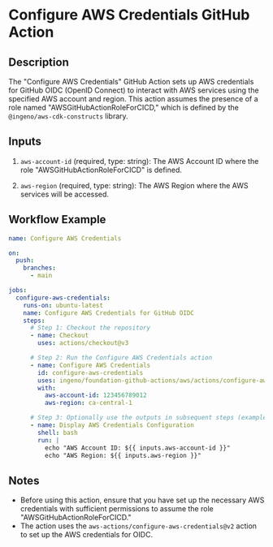 # Configure AWS Credentials GitHub Action

## Description

The "Configure AWS Credentials" GitHub Action sets up AWS credentials for GitHub OIDC (OpenID Connect) to interact with AWS services using the specified AWS account and region. This action assumes the presence of a role named "AWSGitHubActionRoleForCICD," which is defined by the `@ingeno/aws-cdk-constructs` library.

## Inputs

1. `aws-account-id` (required, type: string): The AWS Account ID where the role "AWSGitHubActionRoleForCICD" is defined.

2. `aws-region` (required, type: string): The AWS Region where the AWS services will be accessed.

## Workflow Example

```yaml
name: Configure AWS Credentials

on:
  push:
    branches:
      - main

jobs:
  configure-aws-credentials:
    runs-on: ubuntu-latest
    name: Configure AWS Credentials for GitHub OIDC
    steps:
      # Step 1: Checkout the repository
      - name: Checkout
        uses: actions/checkout@v3

      # Step 2: Run the Configure AWS Credentials action
      - name: Configure AWS Credentials
        id: configure-aws-credentials
        uses: ingeno/foundation-github-actions/aws/actions/configure-aws-credentials-action@v3
        with:
          aws-account-id: 123456789012
          aws-region: ca-central-1

      # Step 3: Optionally use the outputs in subsequent steps (example)
      - name: Display AWS Credentials Configuration
        shell: bash
        run: |
          echo "AWS Account ID: ${{ inputs.aws-account-id }}"
          echo "AWS Region: ${{ inputs.aws-region }}"
```

## Notes

- Before using this action, ensure that you have set up the necessary AWS credentials with sufficient permissions to assume the role "AWSGitHubActionRoleForCICD."
- The action uses the `aws-actions/configure-aws-credentials@v2` action to set up the AWS credentials for OIDC.